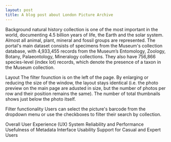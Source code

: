 ```yaml
---
layout: post
title: A blog post about London Picture Archive
---
```


Background
natural history collection is one of the most important in the world, documenting 4.5 billion years of life, the Earth and the solar system. Almost all animal, plant, mineral and fossil groups are represented.
The portal's main dataset consists of specimens from the Museum's collection database, with 4,933,455 records from the Museum’s Entomology, Zoology, Botany, Palaeontology, Mineralogy collections.
They also have 756,866 species-level (index lot) records, which denote the presence of a taxon in the Museum collection.

Layout
The filter founction is on the left of the page. By enlarging or reducing the size of the window, the layout stays identical (i.e. the photo preview on the main page are adusted in size, but the number of photos per row and their position remains the same).
The number of total thumbnails shows just below the photo itself.

Filter functionality
Users can select the picture's barcode from the dropdown menu or use the checkboxes to filter their search by collection.

Overall User Experience (UX)
System Reliability and Performance
Usefulness of Metadata
Interface Usability
Support for Casual and Expert Users
